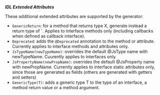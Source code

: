 ___IDL Extended Attributes___

These additional extended attributes are supported by the generator:
- `GenericReturn`: for a method that returns type X, generate instead a return type of
<T> <T extends X>`. Applies to interface methods only (including callbacks when defined 
as callback interface).
- `Deprecated`: adds the `@Deprecated` annotation to the method or attribute. Currently 
applies to interface methods and attributes only.
- `JsTypeName(newTypeName)`: overrides the default @JsType name with newTypeName. Cuurently 
  applies to interfaces only.
- `JsPropertyName(newPropName)`: overrides the default @JsProperty name with newPropName. 
Currently applies to interface static attributes only, since those are generated as fields 
(others are generated with getters and setters)
- `GenericType(T)`: adds a generic type T to the type of an interface, a method return value or
a method argument.
